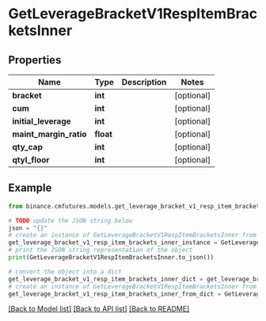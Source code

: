 # GetLeverageBracketV1RespItemBracketsInner


## Properties

Name | Type | Description | Notes
------------ | ------------- | ------------- | -------------
**bracket** | **int** |  | [optional] 
**cum** | **int** |  | [optional] 
**initial_leverage** | **int** |  | [optional] 
**maint_margin_ratio** | **float** |  | [optional] 
**qty_cap** | **int** |  | [optional] 
**qtyl_floor** | **int** |  | [optional] 

## Example

```python
from binance.cmfutures.models.get_leverage_bracket_v1_resp_item_brackets_inner import GetLeverageBracketV1RespItemBracketsInner

# TODO update the JSON string below
json = "{}"
# create an instance of GetLeverageBracketV1RespItemBracketsInner from a JSON string
get_leverage_bracket_v1_resp_item_brackets_inner_instance = GetLeverageBracketV1RespItemBracketsInner.from_json(json)
# print the JSON string representation of the object
print(GetLeverageBracketV1RespItemBracketsInner.to_json())

# convert the object into a dict
get_leverage_bracket_v1_resp_item_brackets_inner_dict = get_leverage_bracket_v1_resp_item_brackets_inner_instance.to_dict()
# create an instance of GetLeverageBracketV1RespItemBracketsInner from a dict
get_leverage_bracket_v1_resp_item_brackets_inner_from_dict = GetLeverageBracketV1RespItemBracketsInner.from_dict(get_leverage_bracket_v1_resp_item_brackets_inner_dict)
```
[[Back to Model list]](../README.md#documentation-for-models) [[Back to API list]](../README.md#documentation-for-api-endpoints) [[Back to README]](../README.md)


